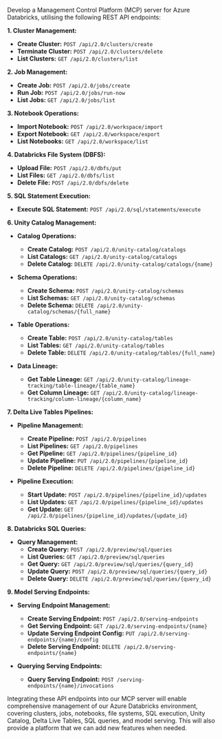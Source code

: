 Develop a Management Control Platform (MCP) server for Azure Databricks, utilising the following REST API endpoints:

**1. Cluster Management:**

- **Create Cluster:** `POST /api/2.0/clusters/create`
- **Terminate Cluster:** `POST /api/2.0/clusters/delete`
- **List Clusters:** `GET /api/2.0/clusters/list`

**2. Job Management:**

- **Create Job:** `POST /api/2.0/jobs/create`
- **Run Job:** `POST /api/2.0/jobs/run-now`
- **List Jobs:** `GET /api/2.0/jobs/list`

**3. Notebook Operations:**

- **Import Notebook:** `POST /api/2.0/workspace/import`
- **Export Notebook:** `GET /api/2.0/workspace/export`
- **List Notebooks:** `GET /api/2.0/workspace/list`

**4. Databricks File System (DBFS):**

- **Upload File:** `POST /api/2.0/dbfs/put`
- **List Files:** `GET /api/2.0/dbfs/list`
- **Delete File:** `POST /api/2.0/dbfs/delete`

**5. SQL Statement Execution:**

- **Execute SQL Statement:** `POST /api/2.0/sql/statements/execute`

**6. Unity Catalog Management:**

- **Catalog Operations:**
  - **Create Catalog:** `POST /api/2.0/unity-catalog/catalogs`
  - **List Catalogs:** `GET /api/2.0/unity-catalog/catalogs`
  - **Delete Catalog:** `DELETE /api/2.0/unity-catalog/catalogs/{name}`

- **Schema Operations:**
  - **Create Schema:** `POST /api/2.0/unity-catalog/schemas`
  - **List Schemas:** `GET /api/2.0/unity-catalog/schemas`
  - **Delete Schema:** `DELETE /api/2.0/unity-catalog/schemas/{full_name}`

- **Table Operations:**
  - **Create Table:** `POST /api/2.0/unity-catalog/tables`
  - **List Tables:** `GET /api/2.0/unity-catalog/tables`
  - **Delete Table:** `DELETE /api/2.0/unity-catalog/tables/{full_name}`

- **Data Lineage:**
  - **Get Table Lineage:** `GET /api/2.0/unity-catalog/lineage-tracking/table-lineage/{table_name}`
  - **Get Column Lineage:** `GET /api/2.0/unity-catalog/lineage-tracking/column-lineage/{column_name}`

**7. Delta Live Tables Pipelines:**

- **Pipeline Management:**
  - **Create Pipeline:** `POST /api/2.0/pipelines`
  - **List Pipelines:** `GET /api/2.0/pipelines`
  - **Get Pipeline:** `GET /api/2.0/pipelines/{pipeline_id}`
  - **Update Pipeline:** `PUT /api/2.0/pipelines/{pipeline_id}`
  - **Delete Pipeline:** `DELETE /api/2.0/pipelines/{pipeline_id}`

- **Pipeline Execution:**
  - **Start Update:** `POST /api/2.0/pipelines/{pipeline_id}/updates`
  - **List Updates:** `GET /api/2.0/pipelines/{pipeline_id}/updates`
  - **Get Update:** `GET /api/2.0/pipelines/{pipeline_id}/updates/{update_id}`

**8. Databricks SQL Queries:**

- **Query Management:**
  - **Create Query:** `POST /api/2.0/preview/sql/queries`
  - **List Queries:** `GET /api/2.0/preview/sql/queries`
  - **Get Query:** `GET /api/2.0/preview/sql/queries/{query_id}`
  - **Update Query:** `POST /api/2.0/preview/sql/queries/{query_id}`
  - **Delete Query:** `DELETE /api/2.0/preview/sql/queries/{query_id}`

**9. Model Serving Endpoints:**

- **Serving Endpoint Management:**
  - **Create Serving Endpoint:** `POST /api/2.0/serving-endpoints`
  - **Get Serving Endpoint:** `GET /api/2.0/serving-endpoints/{name}`
  - **Update Serving Endpoint Config:** `PUT /api/2.0/serving-endpoints/{name}/config`
  - **Delete Serving Endpoint:** `DELETE /api/2.0/serving-endpoints/{name}`

- **Querying Serving Endpoints:**
  - **Query Serving Endpoint:** `POST /serving-endpoints/{name}/invocations`

Integrating these API endpoints into our MCP server will enable comprehensive management of our Azure Databricks environment, covering clusters, jobs, notebooks, file systems, SQL execution, Unity Catalog, Delta Live Tables, SQL queries, and model serving. This will also provide a platform that we can add new features when needed.